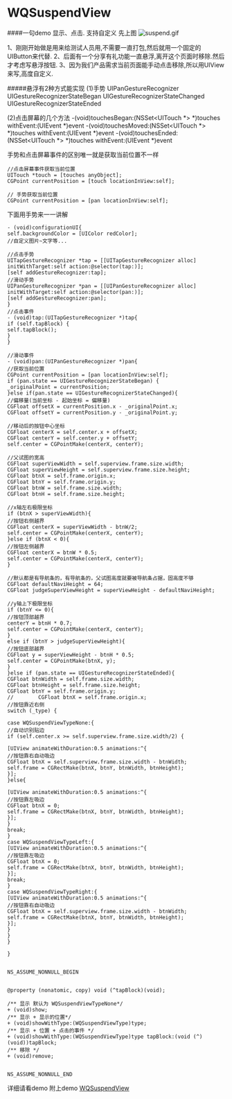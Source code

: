 # WQSuspendView
####一句demo 显示、点击. 支持自定义
先上图
![suspend.gif](https://upload-images.jianshu.io/upload_images/2835602-a7290db1e68a38a4.gif?imageMogr2/auto-orient/strip)

1、刚刚开始做是用来给测试人员用,不需要一直打包,然后就用一个固定的UIButton来代替.
2、后面有一个分享有礼功能一直悬浮,离开这个页面时移除.然后才考虑写悬浮按钮.
3、因为我们产品需求当前页面能手动点击移除,所以用UIView 来写,高度自定义.

#####悬浮有2种方式能实现
(1)手势 UIPanGestureRecognizer
UIGestureRecognizerStateBegan
UIGestureRecognizerStateChanged
UIGestureRecognizerStateEnded

(2)点击屏幕的几个方法
-(void)touchesBegan:(NSSet<UITouch *> *)touches withEvent:(UIEvent *)event
-(void)touchesMoved:(NSSet<UITouch *> *)touches withEvent:(UIEvent *)event
-(void)touchesEnded:(NSSet<UITouch *> *)touches withEvent:(UIEvent *)event

手势和点击屏幕事件的区别唯一就是获取当前位置不一样
```
//点击屏幕事件获取当前位置
UITouch *touch = [touches anyObject];
CGPoint currentPosition = [touch locationInView:self];

// 手势获取当前位置
CGPoint currentPosition = [pan locationInView:self];
```

下面用手势来一一讲解
```
- (void)configurationUI{
self.backgroundColor = [UIColor redColor];
//自定义图片~文字等...

//点击手势
UITapGestureRecognizer *tap = [[UITapGestureRecognizer alloc] initWithTarget:self action:@selector(tap:)];
[self addGestureRecognizer:tap];
//滑动手势
UIPanGestureRecognizer *pan = [[UIPanGestureRecognizer alloc] initWithTarget:self action:@selector(pan:)];
[self addGestureRecognizer:pan];
}
//点击事件
- (void)tap:(UITapGestureRecognizer *)tap{
if (self.tapBlock) {
self.tapBlock();
}
}

//滑动事件
- (void)pan:(UIPanGestureRecognizer *)pan{
//获取当前位置
CGPoint currentPosition = [pan locationInView:self];
if (pan.state == UIGestureRecognizerStateBegan) {
_originalPoint = currentPosition;
}else if(pan.state == UIGestureRecognizerStateChanged){
//偏移量(当前坐标 - 起始坐标 = 偏移量)
CGFloat offsetX = currentPosition.x - _originalPoint.x;
CGFloat offsetY = currentPosition.y - _originalPoint.y;

//移动后的按钮中心坐标
CGFloat centerX = self.center.x + offsetX;
CGFloat centerY = self.center.y + offsetY;
self.center = CGPointMake(centerX, centerY);

//父试图的宽高
CGFloat superViewWidth = self.superview.frame.size.width;
CGFloat superViewHeight = self.superview.frame.size.height;
CGFloat btnX = self.frame.origin.x;
CGFloat btnY = self.frame.origin.y;
CGFloat btnW = self.frame.size.width;
CGFloat btnH = self.frame.size.height;

//x轴左右极限坐标
if (btnX > superViewWidth){
//按钮右侧越界
CGFloat centerX = superViewWidth - btnW/2;
self.center = CGPointMake(centerX, centerY);
}else if (btnX < 0){
//按钮左侧越界
CGFloat centerX = btnW * 0.5;
self.center = CGPointMake(centerX, centerY);
}

//默认都是有导航条的，有导航条的，父试图高度就要被导航条占据，固高度不够
CGFloat defaultNaviHeight = 64;
CGFloat judgeSuperViewHeight = superViewHeight - defaultNaviHeight;

//y轴上下极限坐标
if (btnY <= 0){
//按钮顶部越界
centerY = btnH * 0.7;
self.center = CGPointMake(centerX, centerY);
}
else if (btnY > judgeSuperViewHeight){
//按钮底部越界
CGFloat y = superViewHeight - btnH * 0.5;
self.center = CGPointMake(btnX, y);
}
}else if (pan.state == UIGestureRecognizerStateEnded){
CGFloat btnWidth = self.frame.size.width;
CGFloat btnHeight = self.frame.size.height;
CGFloat btnY = self.frame.origin.y;
//        CGFloat btnX = self.frame.origin.x;
//按钮靠近右侧
switch (_type) {

case WQSuspendViewTypeNone:{
//自动识别贴边
if (self.center.x >= self.superview.frame.size.width/2) {

[UIView animateWithDuration:0.5 animations:^{
//按钮靠右自动吸边
CGFloat btnX = self.superview.frame.size.width - btnWidth;
self.frame = CGRectMake(btnX, btnY, btnWidth, btnHeight);
}];
}else{

[UIView animateWithDuration:0.5 animations:^{
//按钮靠左吸边
CGFloat btnX = 0;
self.frame = CGRectMake(btnX, btnY, btnWidth, btnHeight);
}];
}
break;
}
case WQSuspendViewTypeLeft:{
[UIView animateWithDuration:0.5 animations:^{
//按钮靠左吸边
CGFloat btnX = 0;
self.frame = CGRectMake(btnX, btnY, btnWidth, btnHeight);
}];
break;
}
case WQSuspendViewTypeRight:{
[UIView animateWithDuration:0.5 animations:^{
//按钮靠右自动吸边
CGFloat btnX = self.superview.frame.size.width - btnWidth;
self.frame = CGRectMake(btnX, btnY, btnWidth, btnHeight);
}];
}
}
}

}

```

```

NS_ASSUME_NONNULL_BEGIN


@property (nonatomic, copy) void (^tapBlock)(void);

/** 显示 默认为 WQSuspendViewTypeNone*/
+ (void)show;
/** 显示 + 显示的位置*/
+ (void)showWithType:(WQSuspendViewType)type;
/** 显示 + 位置 + 点击的事件 */
+ (void)showWithType:(WQSuspendViewType)type tapBlock:(void (^)(void))tapBlock;
/** 移除 */
+ (void)remove;


NS_ASSUME_NONNULL_END
```
详细请看demo
附上demo [WQSuspendView](https://github.com/liwq87112/WQSuspendView)
